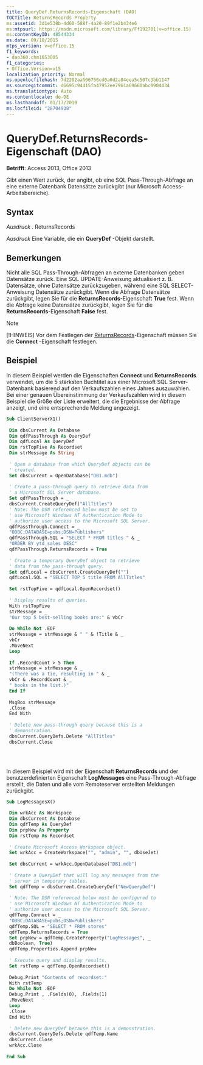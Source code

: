 ```yaml
---
title: QueryDef.ReturnsRecords-Eigenschaft (DAO)
TOCTitle: ReturnsRecords Property
ms:assetid: 3d1e538b-4d60-588f-4a20-89f1e2b434e6
ms:mtpsurl: https://msdn.microsoft.com/library/Ff192701(v=office.15)
ms:contentKeyID: 48544334
ms.date: 09/18/2015
mtps_version: v=office.15
f1_keywords:
- dao360.chm1053005
f1_categories:
- Office.Version=v15
localization_priority: Normal
ms.openlocfilehash: 7d2202aa506750cd0a0d2a84eea5c507c3bb1147
ms.sourcegitcommit: d6695c94415fa47952ee7961a69660abc0904434
ms.translationtype: Auto
ms.contentlocale: de-DE
ms.lasthandoff: 01/17/2019
ms.locfileid: "28704938"
---
```

# <a name="querydefreturnsrecords-property-dao"></a>QueryDef.ReturnsRecords-Eigenschaft (DAO)

**Betrifft**: Access 2013, Office 2013

Gibt einen Wert zurück, der angibt, ob eine SQL Pass-Through-Abfrage an eine externe Datenbank Datensätze zurückgibt (nur Microsoft Access-Arbeitsbereiche).

## <a name="syntax"></a>Syntax

*Ausdruck* . ReturnsRecords

*Ausdruck* Eine Variable, die ein **QueryDef** -Objekt darstellt.

## <a name="remarks"></a>Bemerkungen

Nicht alle SQL Pass-Through-Abfragen an externe Datenbanken geben Datensätze zurück. Eine SQL UPDATE-Anweisung aktualisiert z. B. Datensätze, ohne Datensätze zurückzugeben, während eine SQL SELECT-Anweisung Datensätze zurückgibt. Wenn die Abfrage Datensätze zurückgibt, legen Sie für die **ReturnsRecords**-Eigenschaft **True** fest. Wenn die Abfrage keine Datensätze zurückgibt, legen Sie für die **ReturnsRecords**-Eigenschaft **False** fest.

> [!NOTE]
> [!HINWEIS] Vor dem Festlegen der [ReturnsRecords](querydef-connect-property-dao.md)-Eigenschaft müssen Sie die ****Connect**** -Eigenschaft festlegen.

## <a name="example"></a>Beispiel

In diesem Beispiel werden die Eigenschaften **Connect** und **ReturnsRecords** verwendet, um die 5 stärksten Buchtitel aus einer Microsoft SQL Server-Datenbank basierend auf den Verkaufszahlen eines Jahres auszuwählen. Bei einer genauen Übereinstimmung der Verkaufszahlen wird in diesem Beispiel die Größe der Liste erweitert, die die Ergebnisse der Abfrage anzeigt, und eine entsprechende Meldung angezeigt.

```vb 
Sub ClientServerX1() 
 
 Dim dbsCurrent As Database 
 Dim qdfPassThrough As QueryDef 
 Dim qdfLocal As QueryDef 
 Dim rstTopFive As Recordset 
 Dim strMessage As String 
 
 ' Open a database from which QueryDef objects can be 
 ' created. 
 Set dbsCurrent = OpenDatabase("DB1.mdb") 
 
 ' Create a pass-through query to retrieve data from 
 ' a Microsoft SQL Server database. 
 Set qdfPassThrough = _ 
 dbsCurrent.CreateQueryDef("AllTitles") 
 ' Note: The DSN referenced below must be set to 
 ' use Microsoft Windows NT Authentication Mode to 
 ' authorize user access to the Microsoft SQL Server. 
 qdfPassThrough.Connect = _ 
 "ODBC;DATABASE=pubs;DSN=Publishers" 
 qdfPassThrough.SQL = "SELECT * FROM titles " & _ 
 "ORDER BY ytd_sales DESC" 
 qdfPassThrough.ReturnsRecords = True 
 
 ' Create a temporary QueryDef object to retrieve 
 ' data from the pass-through query. 
 Set qdfLocal = dbsCurrent.CreateQueryDef("") 
 qdfLocal.SQL = "SELECT TOP 5 title FROM AllTitles" 
 
 Set rstTopFive = qdfLocal.OpenRecordset() 
 
 ' Display results of queries. 
 With rstTopFive 
 strMessage = _ 
 "Our top 5 best-selling books are:" & vbCr 
 
 Do While Not .EOF 
 strMessage = strMessage & " " & !Title & _ 
 vbCr 
 .MoveNext 
 Loop 
 
 If .RecordCount > 5 Then 
 strMessage = strMessage & _ 
 "(There was a tie, resulting in " & _ 
 vbCr & .RecordCount & _ 
 " books in the list.)" 
 End If 
 
 MsgBox strMessage 
 .Close 
 End With 
 
 ' Delete new pass-through query because this is a 
 ' demonstration. 
 dbsCurrent.QueryDefs.Delete "AllTitles" 
 dbsCurrent.Close 
 
```

<br/>

In diesem Beispiel wird mit der Eigenschaft **ReturnsRecords** und der benutzerdefinierten Eigenschaft **LogMessages** eine Pass-Through-Abfrage erstellt, die Daten und alle vom Remoteserver erstellten Meldungen zurückgibt.

```vb 
Sub LogMessagesX() 
 
 Dim wrkAcc As Workspace 
 Dim dbsCurrent As Database 
 Dim qdfTemp As QueryDef 
 Dim prpNew As Property 
 Dim rstTemp As Recordset 
 
 ' Create Microsoft Access Workspace object. 
 Set wrkAcc = CreateWorkspace("", "admin", "", dbUseJet) 
 
 Set dbsCurrent = wrkAcc.OpenDatabase("DB1.mdb") 
 
 ' Create a QueryDef that will log any messages from the 
 ' server in temporary tables. 
 Set qdfTemp = dbsCurrent.CreateQueryDef("NewQueryDef") 
 
 ' Note: The DSN referenced below must be configured to 
 ' use Microsoft Windows NT Authentication Mode to 
 ' authorize user access to the Microsoft SQL Server. 
 qdfTemp.Connect = _ 
 "ODBC;DATABASE=pubs;DSN=Publishers" 
 qdfTemp.SQL = "SELECT * FROM stores" 
 qdfTemp.ReturnsRecords = True 
 Set prpNew = qdfTemp.CreateProperty("LogMessages", _ 
 dbBoolean, True) 
 qdfTemp.Properties.Append prpNew 
 
 ' Execute query and display results. 
 Set rstTemp = qdfTemp.OpenRecordset() 
 
 Debug.Print "Contents of recordset:" 
 With rstTemp 
 Do While Not .EOF 
 Debug.Print , .Fields(0), .Fields(1) 
 .MoveNext 
 Loop 
 .Close 
 End With 
 
 ' Delete new QueryDef because this is a demonstration. 
 dbsCurrent.QueryDefs.Delete qdfTemp.Name 
 dbsCurrent.Close 
 wrkAcc.Close 
 
End Sub 
 
```


